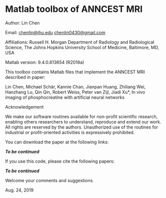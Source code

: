 # Matlab toolbox of ANNCEST MRI 

Author: Lin Chen

Email: chenlin@jhu.edu      chenlin0430@gmail.com

Affiliations:
Russell H. Morgan Department of Radiology and Radiological Science, The Johns Hopkins University School of Medicine, Baltimore, MD, USA

Matlab version: 9.4.0.813654 (R2018a)

This toolbox contains Matlab files that implement the ANNCEST MRI described in paper:

Lin Chen, Michael Schär, Kannie Chan, Jianpan Huang, Zhiliang Wei, Hanzhang Lu, Qin Qin, Robert Weiss, Peter van Zijl, Jiadi Xu*, In vivo imaging of phosphocreatine with artificial neural networks

Acknowledgement

We make our software routines available for non-profit scientific research, enabling others researchers to understand, reproduce and extend our work. 
All rights are reserved by the authors. Unauthorized use of the routines for industrial or profit-oriented activities is expressively prohibited.

You can download the paper at the following links:

***To be continued***

If you use this code, please cite the following papers:

***To be continued***

Welcome your comments and suggestions.

Aug. 24, 2019
